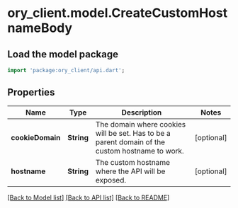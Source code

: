# ory_client.model.CreateCustomHostnameBody

## Load the model package
```dart
import 'package:ory_client/api.dart';
```

## Properties
Name | Type | Description | Notes
------------ | ------------- | ------------- | -------------
**cookieDomain** | **String** | The domain where cookies will be set. Has to be a parent domain of the custom hostname to work. | [optional] 
**hostname** | **String** | The custom hostname where the API will be exposed. | [optional] 

[[Back to Model list]](../README.md#documentation-for-models) [[Back to API list]](../README.md#documentation-for-api-endpoints) [[Back to README]](../README.md)


